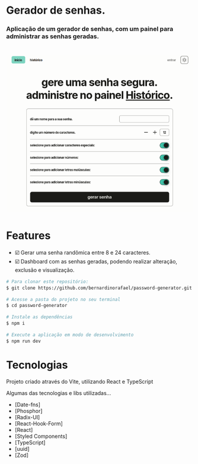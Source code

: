 # Gerador de senhas.

### Aplicação de um gerador de senhas, com um painel para administrar as senhas geradas.

<h1 align="center">
  <img src="/public/preview.png">
</h1>

# Features

- ☑️ Gerar uma senha randômica entre 8 e 24 caracteres.
- ☑️ Dashboard com as senhas geradas, podendo realizar alteração, exclusão e visualização.

```bash
# Para clonar este repositório:
$ git clone https://github.com/bernardinorafael/password-generator.git
```

```bash
# Acesse a pasta do projeto no seu terminal
$ cd password-generator
```

```bash
# Instale as dependências
$ npm i
```

```bash
# Execute a aplicação em modo de desenvolvimento
$ npm run dev
```

# Tecnologias

Projeto criado através do Vite, utilizando React e TypeScript

Algumas das tecnologias e libs utilizadas...

- [Date-fns]
- [Phosphor]
- [Radix-UI]
- [React-Hook-Form]
- [React]
- [Styled Components]
- [TypeScript]
- [uuid]
- [Zod]
